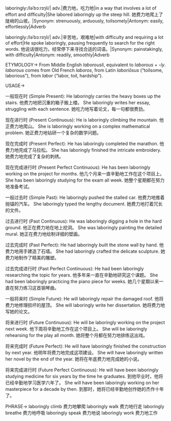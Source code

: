 laboringly:/ləˈbɔːrɪŋli/| adv.|费力地，吃力地|in a way that involves a lot of effort and difficulty|She labored laboringly up the steep hill. 她费力地爬上了陡峭的山坡。|Synonym: strenuously, arduously, toilsomely|Antonym: easily, effortlessly|Adverb

laboringly:/ləˈbɔːrɪŋli/| adv.|辛苦地，艰难地|with difficulty and requiring a lot of effort|He spoke laboringly, pausing frequently to search for the right words. 他说话很吃力，经常停下来寻找合适的词语。|Synonym: painstakingly, with difficulty|Antonym: readily, smoothly|Adverb


ETYMOLOGY->
From Middle English *laborousli*, equivalent to *laborous* + *-ly*.  *laborous* comes from Old French *laboros*, from Latin *laboriōsus* (“toilsome, laborious”), from *labor* (“labor, toil, hardship”).

USAGE->

一般现在时 (Simple Present):
He laboringly carries the heavy boxes up the stairs. 他费力地把沉重的箱子搬上楼。
She laboringly writes her essay, struggling with each sentence. 她吃力地写着论文，每一句都很费劲。

现在进行时 (Present Continuous):
He is laboringly climbing the mountain. 他正费力地爬山。
She is laboringly working on a complex mathematical problem. 她正费力地钻研一个复杂的数学问题。


现在完成时 (Present Perfect):
He has laboringly completed the marathon. 他费力地完成了马拉松。
She has laboringly finished the intricate embroidery. 她费力地完成了复杂的刺绣。

现在完成进行时 (Present Perfect Continuous):
He has been laboringly working on the project for months. 他几个月来一直辛勤地工作在这个项目上。
She has been laboringly studying for the exam all week. 她整个星期都在努力地准备考试。


一般过去时 (Simple Past):
He laboringly pushed the stalled car. 他费力地推着抛锚的汽车。
She laboringly typed the lengthy document. 她费力地打着冗长的文件。


过去进行时 (Past Continuous):
He was laboringly digging a hole in the hard ground. 他正在费力地在地上挖洞。
She was laboringly painting the detailed mural. 她正在费力地绘制详细的壁画。


过去完成时 (Past Perfect):
He had laboringly built the stone wall by hand.  他费力地用手建造了石墙。
She had laboringly crafted the delicate sculpture. 她费力地制作了精美的雕塑。


过去完成进行时 (Past Perfect Continuous):
He had been laboringly researching the topic for years. 他多年来一直在辛勤地研究这个课题。
She had been laboringly practicing the piano piece for weeks. 她几个星期以来一直在努力练习这首钢琴曲。



一般将来时 (Simple Future):
He will laboringly repair the damaged roof. 他将费力地修理损坏的屋顶。
She will laboringly write her dissertation. 她将费力地写她的论文。


将来进行时 (Future Continuous):
He will be laboringly working on the project next week. 他下周将辛勤地工作在这个项目上。
She will be laboringly rehearsing for the play all month. 她将整个月都在努力地排练这出戏。



将来完成时 (Future Perfect):
He will have laboringly finished the construction by next year. 他明年将费力地完成这项建设。
She will have laboringly written her novel by the end of the year. 她将在年底费力地完成她的小说。


将来完成进行时 (Future Perfect Continuous):
He will have been laboringly studying medicine for six years by the time he graduates. 到他毕业时，他将已经辛勤地学习医学六年了。
She will have been laboringly working on her masterpiece for a decade by then. 到那时，她将已经辛勤地创作她的杰作十年了。


PHRASE->
laboringly climb 费力地攀爬
laboringly walk 费力地行走
laboringly breathe 费力地呼吸
laboringly speak 费力地说
laboringly work 费力地工作
